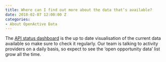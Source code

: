 ```yaml
---
title: Where can I find out more about the data that’s available?
date: 2018-02-07 12:00:00 Z
categories:
- About OpenActive Data
---
```


The [API status dashboard](http://status.openactive.io/)  is the up to date visualisation of the current data available so make sure to check it regularly. Our team is talking to activity providers on a daily basis, so expect to see the  ‘open opportunity data’ list grow all the time.